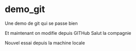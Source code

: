 # demo_git
Une demo de git qui se passe bien

Et maintenant on modifie depuis GITHub
Salut la compagnie

Nouvel essai depuis la machine locale
